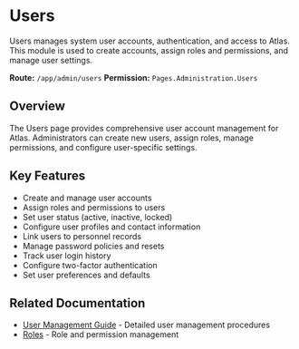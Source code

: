 # Users

Users manages system user accounts, authentication, and access to Atlas. This module is used to create accounts, assign roles and permissions, and manage user settings.

**Route:** `/app/admin/users`
**Permission:** `Pages.Administration.Users`

## Overview

The Users page provides comprehensive user account management for Atlas. Administrators can create new users, assign roles, manage permissions, and configure user-specific settings.

## Key Features

* Create and manage user accounts
* Assign roles and permissions to users
* Set user status (active, inactive, locked)
* Configure user profiles and contact information
* Link users to personnel records
* Manage password policies and resets
* Track user login history
* Configure two-factor authentication
* Set user preferences and defaults

## Related Documentation

* [User Management Guide](../Web/admin/usermanagement.md) - Detailed user management procedures
* [Roles](../Roles/Index.md) - Role and permission management

